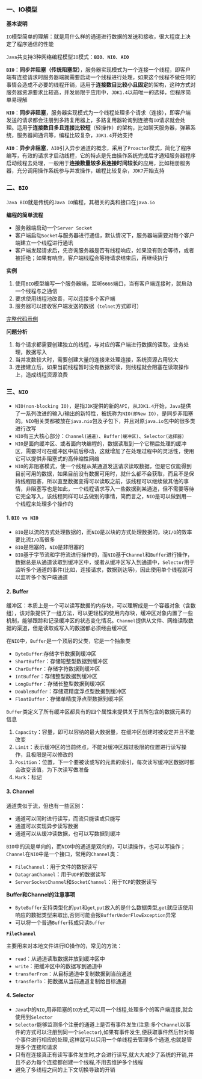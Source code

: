 ### 一、IO模型

**基本说明**

`IO`模型简单的理解：就是用什么样的通道进行数据的发送和接收，很大程度上决定了程序通信的性能

`Java`共支持3种网络编程模型`IO`模式：**`BIO`**、**`NIO`**、**`AIO`**

**`BIO`**：**同步并阻塞（传统阻塞型）**，服务器实现模式为一个连接一个线程，即客户端有连接请求时服务器端就需要启动一个线程进行处理，如果这个线程不做任何的事情会造成不必要的线程开销，适用于**连接数目比较小且固定**的架构，这种方式对服务器资源要求比较高，并发局限于应用中，`JDK1.4`以前唯一的选择，但程序简单易理解

**`NIO`**：**同步非阻塞**，服务器实现模式为一个线程处理多个请求（连接），即客户端发送的请求都会注册到多路复用器上，多路复用器轮询到连接有`IO`请求就会处理。适用于**连接数目多且连接比较短**（轻操作）的架构，比如聊天服务器，弹幕系统，服务器间通讯等，编程比较复杂，`JDK1.4`开始支持

**`AIO`**：**异步非阻塞**，`AIO`引入异步通道的概念，采用了`Proactor`模式，简化了程序编写，有效的请求才启动线程，它的特点是先由操作系统完成后才通知服务器程序启动线程去处理，一般用于**连接数量较多且连接时间较长**的应用，比如相册服务器，充分调用操作系统参与并发操作，编程比较复杂，`JDK7`开始支持

### 二、`BIO`

`Java BIO`就是传统的`Java IO`编程，其相关的类和接口在`java.io`

**编程的简单流程**

- 服务器端启动一个`Server Socket`
- 客户端启动`Socket`与服务器进行通信，默认情况下，服务器端需要对每个客户端建立一个线程进行通讯
- 客户端发起请求后，先咨询服务器是否有线程响应，如果没有则会等待，或者被拒绝；如果有响应，客户端线程会等待请求结束后，再继续执行



**实例**

1. 使用`BIO`模型编写一个服务器端，监听`6666`端口，当有客户端连接时，就启动一个线程与之通信
2. 要求使用线程池改善，可以连接多个客户端
3. 服务器可以接收客户端发送的数据（`telnet`方式即可）

[完整代码示例](https://gitee.com/Chauncey-Leonard/netty/blob/master/bio/src/main/java/com/example/bio/core/server/BIOServer.java)



**问题分析**

1. 每个请求都需要创建独立的线程，与对应的客户端进行数据的读取，业务处理，数据写入
2. 当并发数较大时，需要创建大量的连接来处理连接，系统资源占用较大
3. 连接建立后，如果当前线程暂时没有数据可读，则线程就会阻塞在读取操作上，造成线程资源浪费

### 三、`NIO`

- `NIO(non-blocking IO)`，是指`JDK`提供的新的`API`，从`JDK1.4`开始，`Java`提供了一系列改进的输入/输出的新特性，被统称为`NIO(即New IO)`，是同步非阻塞的。`NIO`相关类都被放在`java.nio`包及子包下，并且对原`java.io`包中的很多类进行改写
- `NIO`有三大核心部分：`Channel(通道)`、`Buffer(缓冲区)`、`Selector(选择器)`
- `NIO`是面向缓冲区、或者面向块编程的，数据读取到一个它稍后处理的缓冲区，需要时可在缓冲区中前后移动，这就增加了在处理过程中的灵活性，使用它可以提供非阻塞式的高伸缩性网络
- `NIO`的非阻塞模式，使一个线程从某通道发送请求读取数据，但是它仅能得到目前可用的数据，如果目前没有数据可用时，就什么都不会获取，而且不是保持线程阻塞，所以直至数据变得可以读取之前，该线程可以继续做其他的事情，非阻塞写也是如此，一个线程请求写入一些数据到某通道，但不需要等待它完全写入，该线程同样可以去做别的事情，简而言之，`NIO`是可以做到用一个线程来处理多个操作的

#### 1. **`BIO vs NIO`**

- `BIO`是以流的方式处理数据的，而`NIO`是以块的方式处理数据的，块`I/O`的效率要比流`I/O`高很多
- `BIO`是阻塞的，`NIO`是非阻塞的
- `BIO`基于字节流和字符流进行操作的，而`NIO`基于`Channel`和`Buffer`进行操作，数据总是从通道读取到缓冲区中，或者从缓冲区写入到通道中，`Selector`用于监听多个通道的事件(比如，连接请求，数据到达等)，因此使用单个线程就可以监听多个客户端通道

#### 2. Buffer

缓冲区：本质上是一个可以读写数据的内存块，可以理解成是一个容器对象（含数组），该对象提供了一组方法，可以更轻松的使用内存块，缓冲区对象内置了一些机制，能够跟踪和记录缓冲区的状态变化情况。`Channel`提供从文件、网络读取数据的渠道，但是读取或写入的数据都必须经由缓冲区

在`NIO`中，`Buffer`是一个顶层的父类，它是一个抽象类

- `ByteBuffer`:存储字节数据到缓冲区
- `ShortBuffer`：存储短整型数据到缓冲区
- `CharBuffer`：存储字符数据到缓冲区
- `IntBuffer`：存储整型数据到缓冲区
- `LongBuffer`：存储长整型数据到缓冲区
- `DoubleBuffer`：存储双精度浮点型数据到缓冲区
- `FloatBuffer`：存储单精度浮点型数据到缓冲区

`Buffer`类定义了所有缓冲区都具有的四个属性来提供关于其所包含的数据元素的信息

1. `Capacity`：容量，即可以容纳的最大数据量，在缓冲区创建时被设定并且不能改变
2. `Limit`：表示缓冲区的当前终点，不能对缓冲区超过极限的位置进行读写操作，且极限是可以修改的
3. `Position`：位置，下一个要被读或写的元素的索引，每次读写缓冲区数据时都会改变该值，为下次读写做准备
4. `Mark`：标记

#### 3. Channel

通道类似于流，但也有一些区别：

- 通道可以同时进行读写，而流只能读或只能写
- 通道可以实现异步读写数据
- 通道可以从缓冲读数据，也可以写数据到缓冲

`BIO`中的流是单向的，而`NIO`中的通道是双向的，可以读操作，也可以写操作；`Channel`在`NIO`中是一个接口，常用的`Channel`类：

- `FileChannel`：用于文件的数据读写
- `DatagramChannel`：用于`UDP`的数据读写
- `ServerSocketChannel`和`SocketChannel`：用于`TCP`的数据读写

**Buffer和Channel的注意事项**

- `ByteBuffer`支持类型化的`put`和`get`,`put`放入的是什么数据类型,`get`就应该使用响应的数据类型来取出,否则可能会报`BufferUnderFlowException`异常
- 可以将一个普通`Buffer`转成只读`Buffer`

**`FileChannel`**

主要用来对本地文件进行IO操作的，常见的方法：

- `read`：从通道读取数据并放到缓冲区中
- `write`：把缓冲区中的数据写到通道中
- `transferFrom`：从目标通道中复制数据到当前通道
- `transferTo`：把数据从当前通道复制给目标通道

#### 4. Selector

- `Java`中的`NIO`,用非阻塞的`IO`方式,可以用一个线程,处理多个的客户端连接,就会使用到`Selector`
- `Selector`能够监测多个注册的通道上是否有事件发生(注意:多个`Channel`以事件的方式可以注册到同一个`Selector`),如果有事件发生,便获取事件然后针对每个事件进行相应的处理,这样就可以只用一个单线程去管理多个通道,也就是管理多个连接和请求
- 只有在连接真正有读写事件发生时,才会进行读写,就大大减少了系统的开销,并且不必为每个连接都创建一个线程,不用去维护多个线程
- 避免了多线程之间的上下文切换导致的开销

